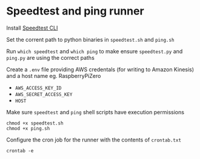 # Speedtest and ping runner

Install [Speedtest CLI](https://www.speedtest.net/apps/cli)

Set the corrent path to python binaries in `speedtest.sh` and `ping.sh`

Run `which speedtest` and `which ping` to make ensure `speedtest.py` and `ping.py` are using the correct paths

Create a `.env` file providing AWS credentals (for writing to Amazon Kinesis) and a host name eg. RaspberryPiZero
- `AWS_ACCESS_KEY_ID`
- `AWS_SECRET_ACCESS_KEY`
- `HOST`

Make sure `speedtest` and `ping` shell scripts have execution permissions
```
chmod +x speedtest.sh
chmod +x ping.sh
```

Configure the cron job for the runner with the contents of `crontab.txt` 
```
crontab -e
```